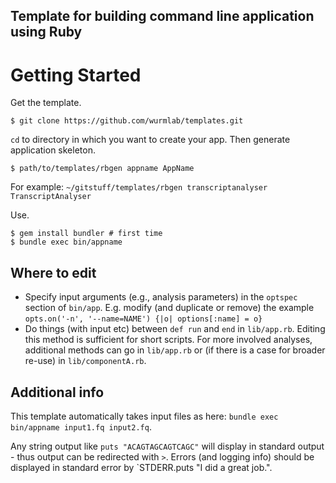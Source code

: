 Template for building command line application using Ruby
---------------------------------------------------------

Getting Started
===============

Get the template.

    $ git clone https://github.com/wurmlab/templates.git

`cd` to directory in which you want to create your app. Then generate application skeleton.

    $ path/to/templates/rbgen appname AppName

For example: `~/gitstuff/templates/rbgen transcriptanalyser TranscriptAnalyser`


Use.

    $ gem install bundler # first time
    $ bundle exec bin/appname

## Where to edit

* Specify input arguments (e.g., analysis parameters) in the `optspec` section of `bin/app`. E.g. modify (and duplicate or remove) the example  `opts.on('-n', '--name=NAME') {|o| options[:name] = o}`
* Do things (with input etc) between `def run` and `end` in `lib/app.rb`. Editing this method is sufficient for short scripts. For more involved analyses, additional methods can go in `lib/app.rb` or (if there is a case for broader re-use) in `lib/componentA.rb`.

## Additional info

This template automatically takes input files as here: `bundle exec bin/appname input1.fq input2.fq`.

Any string output like  `puts "ACAGTAGCAGTCAGC"` will display in standard output - thus output can be redirected with `>`. 
Errors (and logging info) should be displayed in standard error by `STDERR.puts "I did a great job.". 
